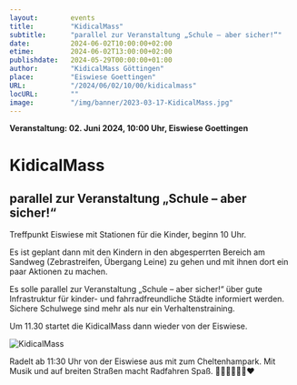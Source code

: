 ```yaml
---
layout:        events
title:         "KidicalMass"
subtitle:      "parallel zur Veranstaltung „Schule – aber sicher!“"
date:          2024-06-02T10:00:00+02:00
etime:         2024-06-02T13:00:00+02:00
publishdate:   2024-05-29T00:00:00+01:00
author:        "KidicalMass Göttingen"
place:         "Eiswiese Goettingen"
URL:           "/2024/06/02/10/00/kidicalmass"
locURL:        ""
image:         "/img/banner/2023-03-17-KidicalMass.jpg"
---
```


**Veranstaltung: 02. Juni 2024, 10:00 Uhr, Eiswiese Goettingen**

KidicalMass
===========

parallel zur Veranstaltung „Schule – aber sicher!“
-----------

Treffpunkt Eiswiese mit Stationen für die Kinder, beginn 10 Uhr.



Es ist geplant dann mit den Kindern in den abgesperrten Bereich am Sandweg
(Zebrastreifen, Übergang Leine) zu gehen und mit ihnen dort ein paar Aktionen
zu machen.

Es solle parallel zur Veranstaltung „Schule – aber sicher!“ über gute Infrastruktur für kinder- und fahrradfreundliche Städte
informiert werden. Sichere Schulwege sind mehr als nur ein Verhaltenstraining.

Um 11.30 startet die KidicalMass dann wieder von der Eiswiese.

![KidicalMass](/img/event/2024-06-02-KidicalMass.jpg)

Radelt ab 11:30 Uhr von der Eiswiese aus mit zum Cheltenhampark. Mit Musik und auf breiten Straßen macht Radfahren Spaß.
🚴‍♀️🚴‍♂️🚴🥳❤️ 

